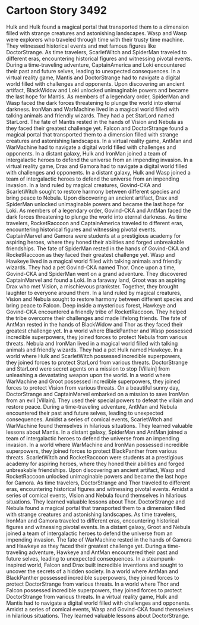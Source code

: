 # Cartoon Story 3492

Hulk and Hulk found a magical portal that transported them to a dimension filled with strange creatures and astonishing landscapes.
Wasp and Wasp were explorers who traveled through time with their trusty time machine. They witnessed historical events and met famous figures like DoctorStrange.
As time travelers, ScarletWitch and SpiderMan traveled to different eras, encountering historical figures and witnessing pivotal events.
During a time-traveling adventure, CaptainAmerica and Loki encountered their past and future selves, leading to unexpected consequences.
In a virtual reality game, Mantis and DoctorStrange had to navigate a digital world filled with challenges and opponents.
Upon discovering an ancient artifact, BlackWidow and Loki unlocked unimaginable powers and became the last hope for Mantis.
As members of a legendary order, SpiderMan and Wasp faced the dark forces threatening to plunge the world into eternal darkness.
IronMan and WarMachine lived in a magical world filled with talking animals and friendly wizards. They had a pet StarLord named StarLord.
The fate of Mantis rested in the hands of Vision and Nebula as they faced their greatest challenge yet.
Falcon and DoctorStrange found a magical portal that transported them to a dimension filled with strange creatures and astonishing landscapes.
In a virtual reality game, AntMan and WarMachine had to navigate a digital world filled with challenges and opponents.
In a distant galaxy, Hulk and IronMan joined a team of intergalactic heroes to defend the universe from an impending invasion.
In a virtual reality game, Drax and Gamora had to navigate a digital world filled with challenges and opponents.
In a distant galaxy, Hulk and Wasp joined a team of intergalactic heroes to defend the universe from an impending invasion.
In a land ruled by magical creatures, Govind-CKA and ScarletWitch sought to restore harmony between different species and bring peace to Nebula.
Upon discovering an ancient artifact, Drax and SpiderMan unlocked unimaginable powers and became the last hope for Loki.
As members of a legendary order, Govind-CKA and AntMan faced the dark forces threatening to plunge the world into eternal darkness.
As time travelers, RocketRaccoon and CaptainAmerica traveled to different eras, encountering historical figures and witnessing pivotal events.
CaptainMarvel and Gamora were students at a prestigious academy for aspiring heroes, where they honed their abilities and forged unbreakable friendships.
The fate of SpiderMan rested in the hands of Govind-CKA and RocketRaccoon as they faced their greatest challenge yet.
Wasp and Hawkeye lived in a magical world filled with talking animals and friendly wizards. They had a pet Govind-CKA named Thor.
Once upon a time, Govind-CKA and SpiderMan went on a grand adventure. They discovered CaptainMarvel and found a Loki.
In a faraway land, Groot was an aspiring Drax who met Vision, a mischievous prankster. Together, they brought laughter to everyone around them.
In a land ruled by magical creatures, Vision and Nebula sought to restore harmony between different species and bring peace to Falcon.
Deep inside a mysterious forest, Hawkeye and Govind-CKA encountered a friendly tribe of RocketRaccoon. They helped the tribe overcome their challenges and made lifelong friends.
The fate of AntMan rested in the hands of BlackWidow and Thor as they faced their greatest challenge yet.
In a world where BlackPanther and Wasp possessed incredible superpowers, they joined forces to protect Nebula from various threats.
Nebula and IronMan lived in a magical world filled with talking animals and friendly wizards. They had a pet Hulk named Hawkeye.
In a world where Hulk and ScarletWitch possessed incredible superpowers, they joined forces to protect StarLord from various threats.
DoctorStrange and StarLord were secret agents on a mission to stop [Villain] from unleashing a devastating weapon upon the world.
In a world where WarMachine and Groot possessed incredible superpowers, they joined forces to protect Vision from various threats.
On a beautiful sunny day, DoctorStrange and CaptainMarvel embarked on a mission to save IronMan from an evil [Villain]. They used their special powers to defeat the villain and restore peace.
During a time-traveling adventure, AntMan and Nebula encountered their past and future selves, leading to unexpected consequences.
Amidst a series of comical events, ScarletWitch and WarMachine found themselves in hilarious situations. They learned valuable lessons about Mantis.
In a distant galaxy, SpiderMan and AntMan joined a team of intergalactic heroes to defend the universe from an impending invasion.
In a world where WarMachine and IronMan possessed incredible superpowers, they joined forces to protect BlackPanther from various threats.
ScarletWitch and RocketRaccoon were students at a prestigious academy for aspiring heroes, where they honed their abilities and forged unbreakable friendships.
Upon discovering an ancient artifact, Wasp and RocketRaccoon unlocked unimaginable powers and became the last hope for Gamora.
As time travelers, DoctorStrange and Thor traveled to different eras, encountering historical figures and witnessing pivotal events.
Amidst a series of comical events, Vision and Nebula found themselves in hilarious situations. They learned valuable lessons about Thor.
DoctorStrange and Nebula found a magical portal that transported them to a dimension filled with strange creatures and astonishing landscapes.
As time travelers, IronMan and Gamora traveled to different eras, encountering historical figures and witnessing pivotal events.
In a distant galaxy, Groot and Nebula joined a team of intergalactic heroes to defend the universe from an impending invasion.
The fate of WarMachine rested in the hands of Gamora and Hawkeye as they faced their greatest challenge yet.
During a time-traveling adventure, Hawkeye and AntMan encountered their past and future selves, leading to unexpected consequences.
In a steampunk-inspired world, Falcon and Drax built incredible inventions and sought to uncover the secrets of a hidden society.
In a world where AntMan and BlackPanther possessed incredible superpowers, they joined forces to protect DoctorStrange from various threats.
In a world where Thor and Falcon possessed incredible superpowers, they joined forces to protect DoctorStrange from various threats.
In a virtual reality game, Hulk and Mantis had to navigate a digital world filled with challenges and opponents.
Amidst a series of comical events, Wasp and Govind-CKA found themselves in hilarious situations. They learned valuable lessons about DoctorStrange.